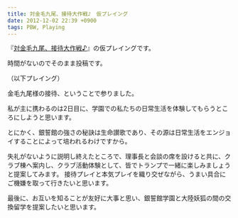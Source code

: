 ```yaml
---
title: 対金毛九尾、接待大作戦♪　仮プレイング
date: 2012-12-02 22:39 +0900
tags: PBW, Playing
---
```


『[対金毛九尾、接待大作戦♪](http://t-walker.jp/sr/adventure/op.cgi?sceid=24999)』の仮プレイングです。

時間がないのでそのまま投稿です。

（以下プレイング）

金毛九尾様の接待、ということで参りました。

私が主に携わるのは2日目に、学園での私たちの日常生活を体験してもらうところにしようと思います。

とにかく、銀誓館の強さの秘訣は生命讃歌であり、その源は日常生活をエンジョイすることによって培われるわけですから。

失礼がないように説明し終えたところで、理事長と会談の席を設けると共に、クラブ棟へ案内し、クラブ活動体験として、皆でトランプで一緒に楽しみましょうと提案してみます。
接待プレイと本気プレイを織り交ぜながら、うまい具合にご機嫌を取って行きたいと思います。

最後に、お互いを知ることが友好に大事と思い、銀誓館学園と大陸妖狐の間の交換留学を提案したいと思います。

